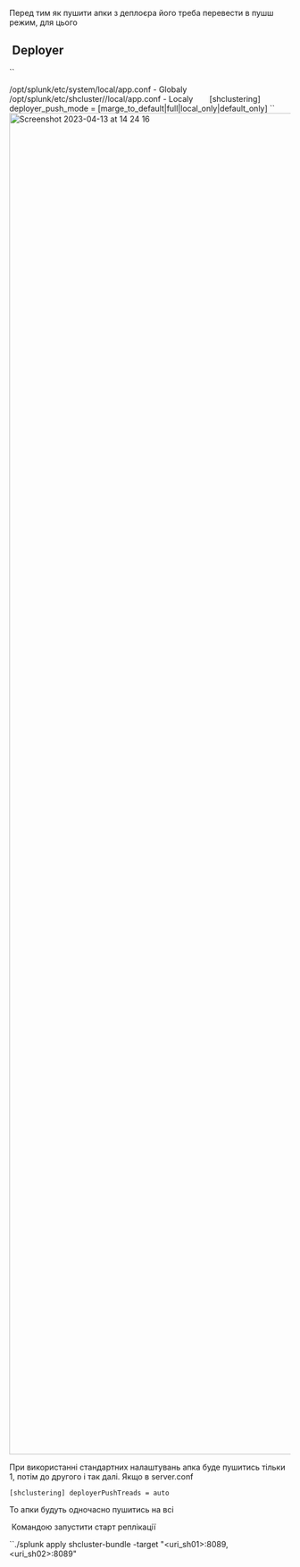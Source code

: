
Перед тим як пушити апки з деплоєра його треба перевести в пушш режим, для цього

##  Deployer
``

/opt/splunk/etc/system/local/app.conf - Globaly
/opt/splunk/etc/shcluster/<app>/local/app.conf - Localy
``  
``
[shclustering]
deployer_push_mode = [marge_to_default|full|local_only|default_only] 
``
<img width="2401" alt="Screenshot 2023-04-13 at 14 24 16" src="https://user-images.githubusercontent.com/119075926/231744210-f7d054a4-661b-4a46-a6e2-187c4693916e.png">


При використанні стандартних налаштувань апка буде пушитись тільки 1, потім до другого і так далі.
Якщо в server.conf

``
[shclustering]
deployerPushTreads = auto 
``


То апки будуть одночасно пушитись на всі 

  Командою запустити старт реплікації
   
``./splunk apply shcluster-bundle -target "<uri_sh01>:8089, <uri_sh02>:8089"
